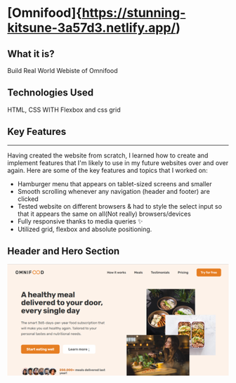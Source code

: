 # [Omnifood]{https://stunning-kitsune-3a57d3.netlify.app/)                                                

## What it is?

Build Real World Webiste of Omnifood

## Technologies Used

HTML, CSS WITH Flexbox and css grid



## Key Features

---


Having created the website from scratch, I learned how to create and implement features that I'm likely to use in my future websites over and over again. Here are some of the key features and topics that I worked on:

- Hamburger menu that appears on tablet-sized screens and smaller
- Smooth scrolling whenever any navigation (header and footer) are clicked
- Tested website on different browsers & had to style the select input so that it appears the same on all(Not really) browsers/devices
- Fully responsive thanks to media queries ✨
- Utilized grid, flexbox and absolute positioning.

## Header and Hero Section

![Header and Hero Section](image.png)
